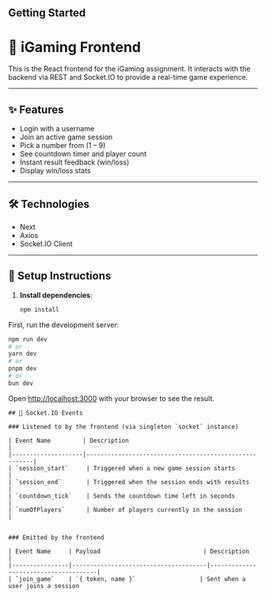 ## Getting Started

# 🎯 iGaming Frontend

This is the React frontend for the iGaming assignment. It interacts with the backend via REST and Socket.IO to provide a real-time game experience.

---

## ✨ Features

- Login with a username
- Join an active game session
- Pick a number from (1 – 9)
- See countdown timer and player count
- Instant result feedback (win/loss)
- Display win/loss stats

---

## 🛠️ Technologies

- Next
- Axios
- Socket.IO Client

---

## 🔧 Setup Instructions

1. **Install dependencies**:
   ```bash
   npm install
   ```

First, run the development server:

```bash
npm run dev
# or
yarn dev
# or
pnpm dev
# or
bun dev
```

Open [http://localhost:3000](http://localhost:3000) with your browser to see the result.

```
## 🔌 Socket.IO Events

### Listened to by the frontend (via singleton `socket` instance)

| Event Name         | Description                                           |
|--------------------|-------------------------------------------------------|
| `session_start`     | Triggered when a new game session starts              |
| `session_end`       | Triggered when the session ends with results          |
| `countdown_tick`    | Sends the countdown time left in seconds              |
| `numOfPlayers`      | Number of players currently in the session            |


### Emitted by the frontend

| Event Name     | Payload                             | Description                          |
|----------------|--------------------------------------|--------------------------------------|
| `join_game`    | `{ token, name }`                  | Sent when a user joins a session
```
